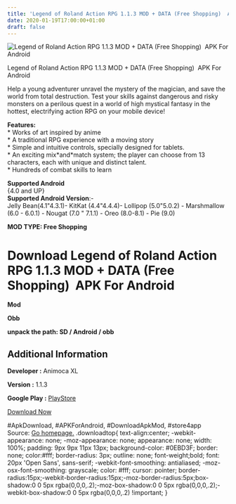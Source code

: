 ```yaml
---
title: 'Legend of Roland Action RPG 1.1.3 MOD + DATA (Free Shopping)  APK For Android'
date: 2020-01-19T17:00:00+01:00
draft: false
---
```


![Legend of Roland Action RPG 1.1.3 MOD + DATA (Free Shopping)  APK For Android](https://i1.wp.com/apkhome.net/wp-content/uploads/2020/01/Legend-of-Roland-Action-RPG-1.1.3-MOD-DATA-Free-Shopping.png "Legend of Roland Action RPG 1.1.3 MOD + DATA (Free Shopping)  APK For Android")

  

Legend of Roland Action RPG 1.1.3 MOD + DATA (Free Shopping)  APK For Android

Help a young adventurer unravel the mystery of the magician, and save the world from total destruction. Test your skills against dangerous and risky monsters on a perilous quest in a world of high mystical fantasy in the hottest, electrifying action RPG on your mobile device!

**Features:**  
\* Works of art inspired by anime  
\* A traditional RPG experience with a moving story  
\* Simple and intuitive controls, specially designed for tablets.  
\* An exciting mix\*and\*match system; the player can choose from 13 characters, each with unique and distinct talent.  
\* Hundreds of combat skills to learn

**Supported Android**  
{4.0 and UP}  
**Supported Android Version**:-  
Jelly Bean(4.1"4.3.1)- KitKat (4.4"4.4.4)- Lollipop (5.0"5.0.2) - Marshmallow (6.0 - 6.0.1) - Nougat (7.0 " 7.1.1) - Oreo (8.0-8.1) - Pie (9.0)

**MOD TYPE: Free Shopping**

Download Legend of Roland Action RPG 1.1.3 MOD + DATA (Free Shopping)  APK For Android
=======================================================================================

**Mod**

**Obb**

**unpack the path: SD / Android / obb**

Additional Information
----------------------

**Developer :** Animoca XL

**Version :** 1.1.3

**Google Play :** [PlayStore](https://play.google.com/store/apps/details?id=com.hm.google.roland)

  

[Download Now](https://store4app.co/post/legend-of-roland-action-rpg-1-1-3-mod-data-free-shopping-apk-for-android_1579281544)

  
#ApkDownload, #APKForAndroid, #DownloadApkMod, #store4app  
Source: [Go homepage.](https://store4app.co/post/legend-of-roland-action-rpg-1-1-3-mod-data-free-shopping-apk-for-android_1579281544) .downloadtop{ text-align:center; -webkit-appearance: none; -moz-appearance: none; appearance: none; width: 100%; padding: 9px 9px 11px 13px; background-color: #0EBD3F; border: none; color:#fff; border-radius: 3px; outline: none; font-weight;bold; font: 20px 'Open Sans', sans-serif; -webkit-font-smoothing: antialiased; -moz-osx-font-smoothing: grayscale; color: #fff; cursor: pointer; border-radius:15px;-webkit-border-radius:15px;-moz-border-radius:5px;box-shadow:0 0 5px rgba(0,0,0,.2);-moz-box-shadow:0 0 5px rgba(0,0,0,.2);-webkit-box-shadow:0 0 5px rgba(0,0,0,.2) !important; }